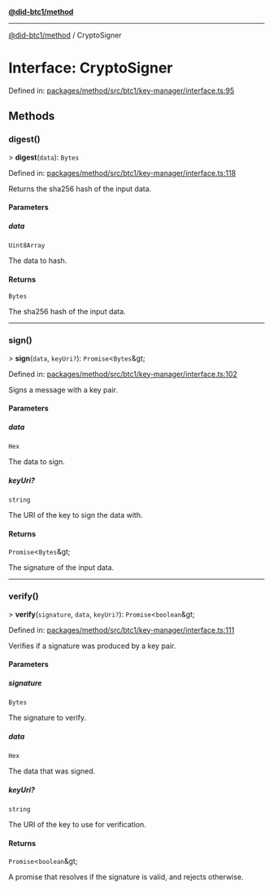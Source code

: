 [**@did-btc1/method**](../README.md)

***

[@did-btc1/method](../globals.md) / CryptoSigner

# Interface: CryptoSigner

Defined in: [packages/method/src/btc1/key-manager/interface.ts:95](https://github.com/dcdpr/did-btc1-js/blob/4ab6f9915d95beed9bc633644c9db1539395f512/packages/method/src/btc1/key-manager/interface.ts#L95)

## Methods

### digest()

&gt; **digest**(`data`): `Bytes`

Defined in: [packages/method/src/btc1/key-manager/interface.ts:118](https://github.com/dcdpr/did-btc1-js/blob/4ab6f9915d95beed9bc633644c9db1539395f512/packages/method/src/btc1/key-manager/interface.ts#L118)

Returns the sha256 hash of the input data.

#### Parameters

##### data

`Uint8Array`

The data to hash.

#### Returns

`Bytes`

The sha256 hash of the input data.

***

### sign()

&gt; **sign**(`data`, `keyUri?`): `Promise`\<`Bytes`\&gt;

Defined in: [packages/method/src/btc1/key-manager/interface.ts:102](https://github.com/dcdpr/did-btc1-js/blob/4ab6f9915d95beed9bc633644c9db1539395f512/packages/method/src/btc1/key-manager/interface.ts#L102)

Signs a message with a key pair.

#### Parameters

##### data

`Hex`

The data to sign.

##### keyUri?

`string`

The URI of the key to sign the data with.

#### Returns

`Promise`\<`Bytes`\&gt;

The signature of the input data.

***

### verify()

&gt; **verify**(`signature`, `data`, `keyUri?`): `Promise`\<`boolean`\&gt;

Defined in: [packages/method/src/btc1/key-manager/interface.ts:111](https://github.com/dcdpr/did-btc1-js/blob/4ab6f9915d95beed9bc633644c9db1539395f512/packages/method/src/btc1/key-manager/interface.ts#L111)

Verifies if a signature was produced by a key pair.

#### Parameters

##### signature

`Bytes`

The signature to verify.

##### data

`Hex`

The data that was signed.

##### keyUri?

`string`

The URI of the key to use for verification.

#### Returns

`Promise`\<`boolean`\&gt;

A promise that resolves if the signature is valid, and rejects otherwise.
